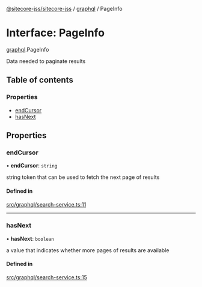 [@sitecore-jss/sitecore-jss](../README.md) / [graphql](../modules/graphql.md) / PageInfo

# Interface: PageInfo

[graphql](../modules/graphql.md).PageInfo

Data needed to paginate results

## Table of contents

### Properties

- [endCursor](graphql.PageInfo.md#endcursor)
- [hasNext](graphql.PageInfo.md#hasnext)

## Properties

### endCursor

• **endCursor**: `string`

string token that can be used to fetch the next page of results

#### Defined in

[src/graphql/search-service.ts:11](https://github.com/Sitecore/jss/blob/6dacbc0f6/packages/sitecore-jss/src/graphql/search-service.ts#L11)

___

### hasNext

• **hasNext**: `boolean`

a value that indicates whether more pages of results are available

#### Defined in

[src/graphql/search-service.ts:15](https://github.com/Sitecore/jss/blob/6dacbc0f6/packages/sitecore-jss/src/graphql/search-service.ts#L15)
